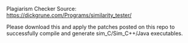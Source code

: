 Plagiarism Checker Source: https://dickgrune.com/Programs/similarity_tester/

Please download this and apply the patches posted on this repo to successfully compile and generate sim_C/Sim_C++/Java executables.

